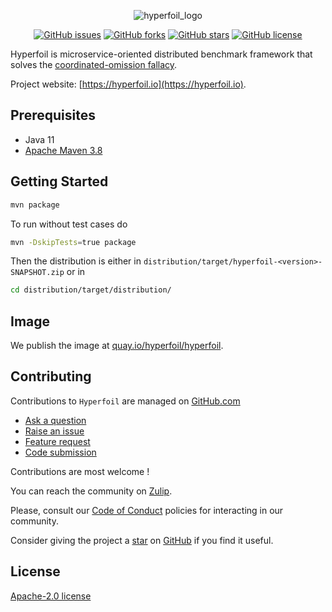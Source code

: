<div align="center">

 ![hyperfoil_logo](https://user-images.githubusercontent.com/91419219/228698725-f281b5cc-7a36-4a21-b86f-995a3bddd205.png)


<a href="https://github.com/Hyperfoil/Hyperfoil/issues"><img alt="GitHub issues" src="https://img.shields.io/github/issues/Hyperfoil/Hyperfoil"></a>
<a href="https://github.com/Hyperfoil/Horreum/fork"><img alt="GitHub forks" src="https://img.shields.io/github/forks/Hyperfoil/Hyperfoil"></a>
<a href="https://github.com/Hyperfoil/Hyperfoil/stargazers"><img alt="GitHub stars" src="https://img.shields.io/github/stars/Hyperfoil/Hyperfoil"></a>
<a href="https://github.com/Hyperfoil/Hyperfoil//blob/main/LICENSE"><img alt="GitHub license" src="https://img.shields.io/github/license/Hyperfoil/Hyperfoil"></a> 
</div>

Hyperfoil is microservice-oriented distributed benchmark framework
that solves the [coordinated-omission fallacy](https://www.slideshare.net/InfoQ/how-not-to-measure-latency-60111840).

Project website: [https://hyperfoil.io](https://hyperfoil.io).

## Prerequisites

* Java 11
* [Apache Maven 3.8](https://maven.apache.org/)

## Getting Started

```bash
mvn package
```

To run without test cases do

```bash
mvn -DskipTests=true package
```

Then the distribution is either in `distribution/target/hyperfoil-<version>-SNAPSHOT.zip` or in

``` bash
cd distribution/target/distribution/
```

## Image

We publish the image at [quay.io/hyperfoil/hyperfoil](https://quay.io/repository/hyperfoil/hyperfoil?tab=tags).

## Contributing

Contributions to `Hyperfoil` are managed on [GitHub.com](https://github.com/Hyperfoil/Hyperfoil/)

* [Ask a question](https://github.com/Hyperfoil/Hyperfoil/discussions)
* [Raise an issue](https://github.com/Hyperfoil/Hyperfoil/issues)
* [Feature request](https://github.com/Hyperfoil/Hyperfoil/issues)
* [Code submission](https://github.com/Hyperfoil/Hyperfoil/pulls)

Contributions are most welcome !

You can reach the community on [Zulip](http://hyperfoil.zulipchat.com).

Please, consult our [Code of Conduct](./CODE_OF_CONDUCT.md) policies for interacting in our
community.

Consider giving the project a [star](https://github.com/Hyperfoil/Hyperfoil/stargazers) on
[GitHub](https://github.com/Hyperfoil/Hyperfoil/) if you find it useful.

## License

[Apache-2.0 license](https://opensource.org/licenses/Apache-2.0)
